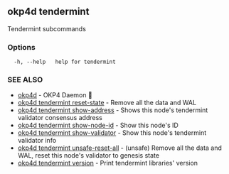 ## okp4d tendermint

Tendermint subcommands

### Options

```
  -h, --help   help for tendermint
```

### SEE ALSO

* [okp4d](okp4d.md)	 - OKP4 Daemon 👹
* [okp4d tendermint reset-state](okp4d_tendermint_reset-state.md)	 - Remove all the data and WAL
* [okp4d tendermint show-address](okp4d_tendermint_show-address.md)	 - Shows this node's tendermint validator consensus address
* [okp4d tendermint show-node-id](okp4d_tendermint_show-node-id.md)	 - Show this node's ID
* [okp4d tendermint show-validator](okp4d_tendermint_show-validator.md)	 - Show this node's tendermint validator info
* [okp4d tendermint unsafe-reset-all](okp4d_tendermint_unsafe-reset-all.md)	 - (unsafe) Remove all the data and WAL, reset this node's validator to genesis state
* [okp4d tendermint version](okp4d_tendermint_version.md)	 - Print tendermint libraries' version

